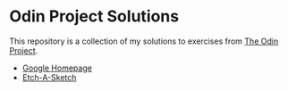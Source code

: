 # Odin Project Solutions

This repository is a collection of my solutions to exercises from [The Odin Project](https://www.theodinproject.com).

- [Google Homepage](https://leftysolara.github.io/odin-project/google-homepage/)
- [Etch-A-Sketch](https://leftysolara.github.io/odin-project/etch-a-sketch/)
